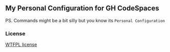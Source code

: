 ## My Personal Configuration for GH CodeSpaces

PS. Commands might be a bit silly but you know its `Personal Configuration`

### License

[WTFPL license](./LICENSE)
